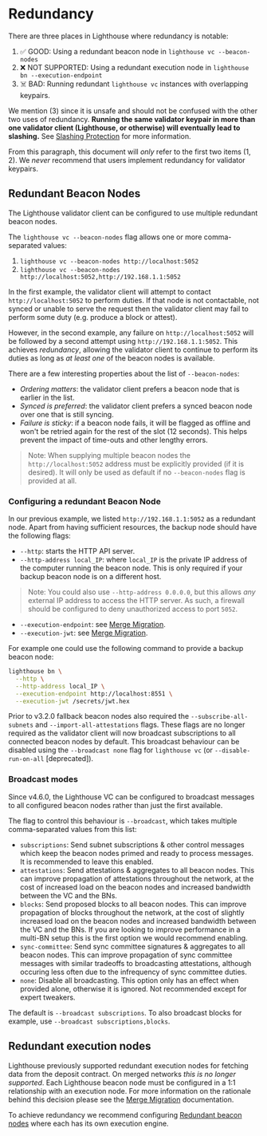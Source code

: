 # Redundancy

[subscribe-api]: https://ethereum.github.io/beacon-APIs/#/Validator/prepareBeaconCommitteeSubnet

There are three places in Lighthouse where redundancy is notable:

1. ✅ GOOD: Using a redundant beacon node in `lighthouse vc --beacon-nodes`
1. ❌ NOT SUPPORTED: Using a redundant execution node in `lighthouse bn --execution-endpoint`
1. ☠️ BAD: Running redundant `lighthouse vc` instances with overlapping keypairs.

We mention (3) since it is unsafe and should not be confused with the other two
uses of redundancy. **Running the same validator keypair in more than one
validator client (Lighthouse, or otherwise) will eventually lead to slashing.**
See [Slashing Protection](./slashing-protection.md) for more information.

From this paragraph, this document will *only* refer to the first two items (1, 2). We
*never* recommend that users implement redundancy for validator keypairs.

## Redundant Beacon Nodes

The Lighthouse validator client can be configured to use multiple redundant beacon nodes.

The `lighthouse vc --beacon-nodes` flag allows one or more comma-separated values:

1. `lighthouse vc --beacon-nodes http://localhost:5052`
1. `lighthouse vc --beacon-nodes http://localhost:5052,http://192.168.1.1:5052`

In the first example, the validator client will attempt to contact
`http://localhost:5052` to perform duties. If that node is not contactable, not
synced or unable to serve the request then the validator client may fail to
perform some duty (e.g. produce a block or attest).

However, in the second example, any failure on `http://localhost:5052` will be
followed by a second attempt using `http://192.168.1.1:5052`. This
achieves *redundancy*, allowing the validator client to continue to perform its
duties as long as *at least one* of the beacon nodes is available.

There are a few interesting properties about the list of `--beacon-nodes`:

- *Ordering matters*: the validator client prefers a beacon node that is
	earlier in the list.
- *Synced is preferred*: the validator client prefers a synced beacon node over
	one that is still syncing.
- *Failure is sticky*: if a beacon node fails, it will be flagged as offline
    and won't be retried again for the rest of the slot (12 seconds). This helps prevent the impact
    of time-outs and other lengthy errors.

> Note: When supplying multiple beacon nodes the `http://localhost:5052` address must be explicitly
> provided (if it is desired). It will only be used as default if no `--beacon-nodes` flag is
> provided at all.


### Configuring a redundant Beacon Node

In our previous example, we listed `http://192.168.1.1:5052` as a redundant
node. Apart from having sufficient resources, the backup node should have the
following flags:

- `--http`: starts the HTTP API server.
- `--http-address local_IP`: where `local_IP` is the private IP address of the computer running the beacon node. This is only required if your backup beacon node is on a different host.
 > Note: You could also use `--http-address 0.0.0.0`, but this allows *any* external IP address to access the HTTP server. As such, a firewall should be configured to deny unauthorized access to port `5052`.
 - `--execution-endpoint`: see [Merge Migration](./merge-migration.md).
- `--execution-jwt`: see [Merge Migration](./merge-migration.md).

For example one could use the following command to provide a backup beacon node:

```bash
lighthouse bn \
  --http \
  --http-address local_IP \
  --execution-endpoint http://localhost:8551 \
  --execution-jwt /secrets/jwt.hex
```

Prior to v3.2.0 fallback beacon nodes also required the `--subscribe-all-subnets` and
`--import-all-attestations` flags. These flags are no longer required as the validator client will
now broadcast subscriptions to all connected beacon nodes by default. This broadcast behaviour
can be disabled using the `--broadcast none` flag for `lighthouse vc` (or `--disable-run-on-all`
[deprecated]).

### Broadcast modes

Since v4.6.0, the Lighthouse VC can be configured to broadcast messages to all configured beacon
nodes rather than just the first available.

The flag to control this behaviour is `--broadcast`, which takes multiple comma-separated values
from this list:

- `subscriptions`: Send subnet subscriptions & other control messages which keep the beacon nodes
  primed and ready to process messages. It is recommended to leave this enabled.
- `attestations`: Send attestations & aggregates to all beacon nodes. This can improve
  propagation of attestations throughout the network, at the cost of increased load on the beacon
  nodes and increased bandwidth between the VC and the BNs.
- `blocks`: Send proposed blocks to all beacon nodes. This can improve propagation of blocks
  throughout the network, at the cost of slightly increased load on the beacon nodes and increased
  bandwidth between the VC and the BNs. If you are looking to improve performance in a multi-BN
  setup this is the first option we would recommend enabling.
- `sync-committee`: Send sync committee signatures & aggregates to all beacon nodes. This can
  improve propagation of sync committee messages with similar tradeoffs to broadcasting
  attestations, although occuring less often due to the infrequency of sync committee duties.
- `none`: Disable all broadcasting. This option only has an effect when provided alone, otherwise
   it is ignored. Not recommended except for expert tweakers.

The default is `--broadcast subscriptions`. To also broadcast blocks for example, use
`--broadcast subscriptions,blocks`.

## Redundant execution nodes

Lighthouse previously supported redundant execution nodes for fetching data from the deposit
contract. On merged networks _this is no longer supported_. Each Lighthouse beacon node must be
configured in a 1:1 relationship with an execution node. For more information on the rationale
behind this decision please see the [Merge Migration](./merge-migration.md) documentation.

To achieve redundancy we recommend configuring [Redundant beacon nodes](#redundant-beacon-nodes)
where each has its own execution engine.
